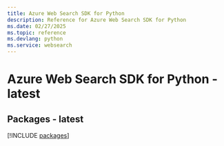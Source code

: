 ```yaml
---
title: Azure Web Search SDK for Python
description: Reference for Azure Web Search SDK for Python
ms.date: 02/27/2025
ms.topic: reference
ms.devlang: python
ms.service: websearch
---
```

# Azure Web Search SDK for Python - latest
## Packages - latest
[!INCLUDE [packages](web-search-index.md)]